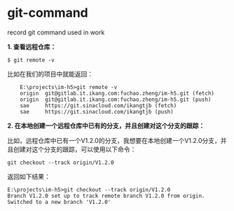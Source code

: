 # git-command
record git command used in work

**1. 查看远程仓库：**

`
    $ git remote -v
`

  比如在我们的项目中就能返回：
  
```
    E:\projects\im-h5>git remote -v
    origin  git@gitlab.it.ikang.com:fuchao.zheng/im-h5.git (fetch)
    origin  git@gitlab.it.ikang.com:fuchao.zheng/im-h5.git (push)
    sae     https://git.sinacloud.com/ikangtjb (fetch)
    sae     https://git.sinacloud.com/ikangtjb (push)
```

**2. 在本地创建一个远程仓库中已有的分支，并且创建对这个分支的跟踪：**

比如，远程仓库中已有一个V1.2.0的分支，我想要在本地创建一个V1.2.0分支，并且创建对这个分支的跟踪，可以使用以下命令：

`
git checkout --track origin/V1.2.0
`

返回如下结果：

```
E:\projects\im-h5>git checkout --track origin/V1.2.0
Branch V1.2.0 set up to track remote branch V1.2.0 from origin.
Switched to a new branch 'V1.2.0'
```
